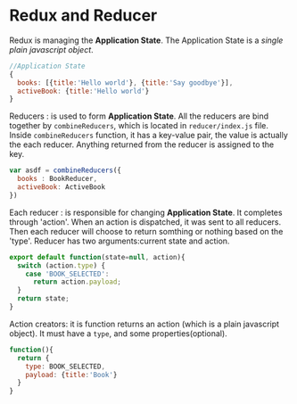 # Redux and Reducer

Redux is managing the **Application State**. The Application State is a *single plain javascript object*.
```js
//Application State
{
  books: [{title:'Hello world'}, {title:'Say goodbye'}],
  activeBook: {title:'Hello world'}
}
```
Reducers : is used to form **Application State**. All the reducers are bind together by `combineReducers`, which is located in
`reducer/index.js` file. Inside `combineReducers` function, it has a key-value pair, the value is actually the each reducer.
Anything returned from the reducer is assigned to the key.
```js
var asdf = combineReducers({
  books : BookReducer,
  activeBook: ActiveBook
})
```
Each reducer : is responsible for changing **Application State**. It completes through 'action'. When an action is dispatched, 
it was sent to all reducers. Then each reducer will choose to return somthing or nothing based on the 'type'. 
Reducer has two arguments:current state and action.
```js
export default function(state=null, action){
  switch (action.type) {
    case 'BOOK_SELECTED':
      return action.payload;
  }
  return state;
}
```

Action creators: it is function returns an action (which is a plain javascript object). It must have a `type`, and some properties(optional).
```js
function(){
  return {
    type: BOOK_SELECTED,
    payload: {title:'Book'}
  }
}
```
